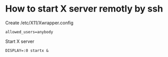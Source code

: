 # How to start X server remotly by ssh

Create /etc/X11/Xwrapper.config

```
allowed_users=anybody
```

Start X server

```
DISPLAY=:0 startx &
```

